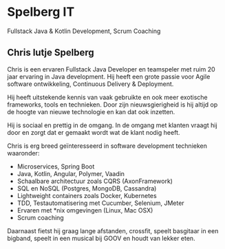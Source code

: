 # Spelberg IT

Fullstack Java & Kotlin Development, Scrum Coaching

## Chris lutje Spelberg

Chris is een ervaren Fullstack Java Developer en teamspeler met ruim 20 jaar ervaring in Java development. Hij heeft een grote passie voor Agile software ontwikkeling, Continuous Delivery & Deployment.

Hij heeft uitstekende kennis van vaak gebruikte en ook meer exotische frameworks, tools en technieken. Door zijn nieuwsgierigheid is hij altijd op de hoogte van nieuwe technologie en kan dat ook inzetten.

Hij is sociaal en prettig in de omgang. In de omgang met klanten vraagt hij door en zorgt dat er gemaakt wordt wat de klant nodig heeft.

Chris is erg breed geïnteresseerd in software development technieken waaronder:

* Microservices, Spring Boot
* Java, Kotlin, Angular, Polymer, Vaadin
* Schaalbare architectuur zoals CQRS (AxonFramework)
* SQL en NoSQL (Postgres, MongoDB, Cassandra)
* Lightweight containers zoals Docker, Kubernetes
* TDD, Testautomatisering met Cucumber, Selenium, JMeter
* Ervaren met *nix omgevingen (Linux, Mac OSX)
* Scrum coaching

Daarnaast fietst hij graag lange afstanden, crossfit, speelt basgitaar in een bigband, speelt in een musical bij GOOV en houdt van lekker eten.